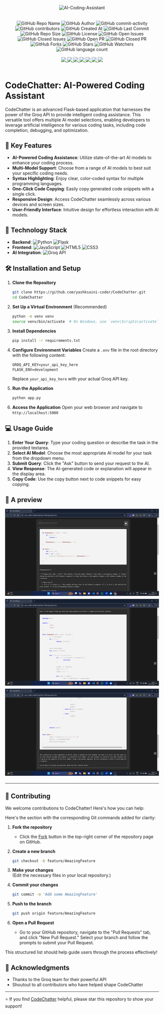 <div align="center">
    <img src="https://socialify.git.ci/yashksaini-coder/CodeChatter/image?forks=1&issues=1&language=1&name=1&pattern=Diagonal%20Stripes&pulls=1&stargazers=1&theme=Auto" alt="AI-Coding-Assistant" width="640" height="320" />
</div>
<br><br>

<div align="center">
    <img alt="GitHub Repo Name" src="https://img.shields.io/badge/Repo-Code_Chatter-2a9d8f">
    <img alt="GitHub Author" src="https://img.shields.io/badge/Author-Yash%20K.%20Saini-778da9">
    <img alt="GitHub commit-activity" src="https://img.shields.io/github/commit-activity/t/yashksaini-coder/CodeChatter">
    <img alt="GitHub contributors" src="https://img.shields.io/github/contributors/yashksaini-coder/CodeChatter">
    <img alt="GitHub Created At" src="https://img.shields.io/github/created-at/yashksaini-coder/CodeChatter">
    <img alt="GitHub Last Commit" src="https://img.shields.io/github/last-commit/yashksaini-coder/CodeChatter">
    <img alt="GitHub Repo Size" src="https://img.shields.io/github/repo-size/yashksaini-coder/CodeChatter">
    <img alt="GitHub License" src="https://img.shields.io/github/license/yashksaini-coder/CodeChatter">
    <img alt="GitHub Open Issues" src="https://img.shields.io/github/issues/yashksaini-coder/CodeChatter">
    <img alt="GitHub Closed Issues" src="https://img.shields.io/github/issues-closed/yashksaini-coder/CodeChatter">
    <img alt="GitHub Open PR" src="https://img.shields.io/github/issues-pr/yashksaini-coder/CodeChatter">
    <img alt="GitHub Closed PR" src="https://img.shields.io/github/issues-pr-closed/yashksaini-coder/CodeChatter">
    <img alt="GitHub Forks" src="https://img.shields.io/github/forks/yashksaini-coder/CodeChatter">
    <img alt="GitHub Stars" src="https://img.shields.io/github/stars/yashksaini-coder/CodeChatter">
    <img alt="GitHub Watchers" src="https://img.shields.io/github/watchers/yashksaini-coder/CodeChatter">
    <img alt="GitHub language count" src="https://img.shields.io/github/languages/count/yashksaini-coder/CodeChatter">
</div>
<br>


<div align='center'>
    <a href="mailto:ys3853428@gmail.com"> <img src="https://img.shields.io/badge/Gmail-D14836?style=for-the-badge&logo=gmail&logoColor=white"> </a>
    <a href="https://github.com/yashksaini-coder"> <img src="https://img.shields.io/badge/GitHub-100000?style=for-the-badge&logo=github&logoColor=white"> </a>
    <a href="https://medium.com/@yashksaini"> <img src="https://img.shields.io/badge/Medium-12100E?style=for-the-badge&logo=medium&logoColor=white"> </a>
    <a href="https://www.linkedin.com/in/yashksaini/"> <img src="https://img.shields.io/badge/LinkedIn-0077B5?style=for-the-badge&logo=linkedin&logoColor=white"> </a>
    <a href="https://bento.me/yashksaini"> <img src="https://img.shields.io/badge/Bento-768CFF.svg?style=for-the-badge&logo=Bento&logoColor=white"> </a>
    <a href="https://www.instagram.com/yashksaini.codes/"> <img src="https://img.shields.io/badge/Instagram-%23FF006E.svg?style=for-the-badge&logo=Instagram&logoColor=white"> </a>
    <a href="https://twitter.com/EasycodesDev"> <img src="https://img.shields.io/badge/X-%23000000.svg?style=for-the-badge&logo=X&logoColor=white"> </a>
</div>
<br>


# CodeChatter: AI-Powered Coding Assistant

CodeChatter is an advanced Flask-based application that harnesses the power of the Groq API to provide intelligent coding assistance. This versatile tool offers multiple AI model selections, enabling developers to leverage artificial intelligence for various coding tasks, including code completion, debugging, and optimization.

## 🌟 Key Features

- **AI-Powered Coding Assistance**: Utilize state-of-the-art AI models to enhance your coding process.
- **Multi-Model Support**: Choose from a range of AI models to best suit your specific coding needs.
- **Syntax Highlighting**: Enjoy clear, color-coded syntax for multiple programming languages.
- **One-Click Code Copying**: Easily copy generated code snippets with a single click.
- **Responsive Design**: Access CodeChatter seamlessly across various devices and screen sizes.
- **User-Friendly Interface**: Intuitive design for effortless interaction with AI models.

## 🚀 Technology Stack

- **Backend**: ![Python](https://img.shields.io/badge/-Python-3776AB?style=flat-square&logo=Python&logoColor=white) ![Flask](https://img.shields.io/badge/-Flask-000000?style=flat-square&logo=Flask&logoColor=white)
- **Frontend**: ![JavaScript](https://img.shields.io/badge/-JavaScript-F7DF1E?style=flat-square&logo=JavaScript&logoColor=black) ![HTML5](https://img.shields.io/badge/-HTML5-E34F26?style=flat-square&logo=HTML5&logoColor=white) ![CSS3](https://img.shields.io/badge/-CSS3-1572B6?style=flat-square&logo=CSS3&logoColor=white)
- **AI Integration**: ![Groq API](https://img.shields.io/badge/-Groq%20API-4A154B?style=flat-square&logo=Groq&logoColor=white)

## 🛠️ Installation and Setup

1. **Clone the Repository**
   ```bash
   git clone https://github.com/yashksaini-coder/CodeChatter.git
   cd CodeChatter
   ```

2. **Set Up a Virtual Environment** (Recommended)
   ```bash
   python -m venv venv
   source venv/bin/activate  # On Windows, use `venv\Scripts\activate`
   ```

3. **Install Dependencies**
   ```bash
   pip install -r requirements.txt
   ```

4. **Configure Environment Variables**
   Create a `.env` file in the root directory with the following content:
   ```
   GROQ_API_KEY=your_api_key_here
   FLASK_ENV=development
   ```
   Replace `your_api_key_here` with your actual Groq API key.

5. **Run the Application**
   ```bash
   python app.py
   ```

6. **Access the Application**
   Open your web browser and navigate to `http://localhost:5000`

## 💻 Usage Guide

1. **Enter Your Query**: Type your coding question or describe the task in the provided textarea.
2. **Select AI Model**: Choose the most appropriate AI model for your task from the dropdown menu.
3. **Submit Query**: Click the "Ask" button to send your request to the AI.
4. **View Response**: The AI-generated code or explanation will appear in the display area.
5. **Copy Code**: Use the copy button next to code snippets for easy copying.

## 🧪 A preview

<div align="center" style="display: flex; flex-direction: column; align-items: center;">
   <img src="static/assets/image_1.png" style="margin-bottom: 10px;">
   <img src="static/assets/image_2.png" style="margin-bottom: 10px;">
   <img src="static/assets/image_3.png" style="margin-bottom: 10px;">   
</div>

--- 
## 🤝 Contributing

We welcome contributions to CodeChatter! Here's how you can help:

Here's the section with the corresponding Git commands added for clarity:

1. **Fork the repository**  
   - Click the [Fork](https://github.com/yashksaini-coder/CodeChatter) button in the top-right corner of the repository page on GitHub.

2. **Create a new branch**  
   ```bash
   git checkout -b feature/AmazingFeature
   ```

3. **Make your changes**  
   (Edit the necessary files in your local repository.)

4. **Commit your changes**  
   ```bash
   git commit -m 'Add some AmazingFeature'
   ```

5. **Push to the branch**  
   ```bash
   git push origin feature/AmazingFeature
   ```

6. **Open a Pull Request**  
   - Go to your GitHub repository, navigate to the "Pull Requests" tab, and click "New Pull Request." Select your branch and follow the prompts to submit your Pull Request.

This structured list should help guide users through the process effectively!

## 🙏 Acknowledgments

- Thanks to the Groq team for their powerful API
- Shoutout to all contributors who have helped shape CodeChatter

---

⭐ If you find [CodeChatter](https://github.com/yashksaini-coder/CodeChatter) helpful, please star this repository to show your support!